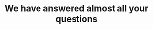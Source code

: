 ---
layout: default
title: We have answered almost all your questions
description: Quickly build an effective pricing table for your potential customers with this Bootstrap example. It's built with default Bootstrap components and utilities with little customization.
---